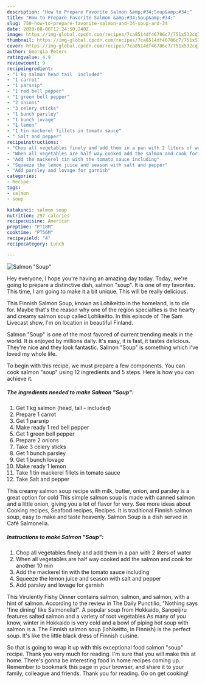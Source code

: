 ```yaml
---
description: "How to Prepare Favorite Salmon &amp;#34;Soup&amp;#34;"
title: "How to Prepare Favorite Salmon &amp;#34;Soup&amp;#34;"
slug: 750-how-to-prepare-favorite-salmon-and-34-soup-and-34
date: 2020-08-06T12:24:50.240Z
image: https://img-global.cpcdn.com/recipes/7ca8514df46786c7/751x532cq70/salmon-soup-recipe-main-photo.jpg
thumbnail: https://img-global.cpcdn.com/recipes/7ca8514df46786c7/751x532cq70/salmon-soup-recipe-main-photo.jpg
cover: https://img-global.cpcdn.com/recipes/7ca8514df46786c7/751x532cq70/salmon-soup-recipe-main-photo.jpg
author: Georgia Peters
ratingvalue: 4.9
reviewcount: 9
recipeingredient:
- "1 kg salmon head tail  included"
- "1 carrot"
- "1 parsnip"
- "1 red bell pepper"
- "1 green bell pepper"
- "2 onions"
- "3 celery sticks"
- "1 bunch parsley"
- "1 bunch lovage"
- "1 lemon"
- "1 tin mackerel fillets in tomato sauce"
- " Salt and pepper"
recipeinstructions:
- "Chop all vegetables finely and add them in a pan with 2 liters of water"
- "When all vegetables are half way cooked add the salmon and cook for another 10 min"
- "Add the mackerel tin with the tomato sauce including"
- "Squeeze the lemon juice and season with salt and pepper"
- "Add parsley and lovage for garnish"
categories:
- Recipe
tags:
- salmon
- soup

katakunci: salmon soup 
nutrition: 297 calories
recipecuisine: American
preptime: "PT18M"
cooktime: "PT56M"
recipeyield: "4"
recipecategory: Lunch

---
```



![Salmon &#34;Soup&#34;](https://img-global.cpcdn.com/recipes/7ca8514df46786c7/751x532cq70/salmon-soup-recipe-main-photo.jpg)

Hey everyone, I hope you're having an amazing day today. Today, we're going to prepare a distinctive dish, salmon &#34;soup&#34;. It is one of my favorites. This time, I am going to make it a bit unique. This will be really delicious.

This Finnish Salmon Soup, known as Lohikeitto in the homeland, is to die for. Maybe that&#39;s the reason why one of the region specialties is the hearty and creamy salmon soup called Lohikeitto. In this episode of The Sam Livecast show, I&#39;m on location in beautiful Finland.

Salmon &#34;Soup&#34; is one of the most favored of current trending meals in the world. It is enjoyed by millions daily. It's easy, it is fast, it tastes delicious. They're nice and they look fantastic. Salmon &#34;Soup&#34; is something which I've loved my whole life.


To begin with this recipe, we must prepare a few components. You can cook salmon &#34;soup&#34; using 12 ingredients and 5 steps. Here is how you can achieve it.

<!--inarticleads1-->

##### The ingredients needed to make Salmon &#34;Soup&#34;:

1. Get 1 kg salmon (head, tail - included)
1. Prepare 1 carrot
1. Get 1 parsnip
1. Make ready 1 red bell pepper
1. Get 1 green bell pepper
1. Prepare 2 onions
1. Take 3 celery sticks
1. Get 1 bunch parsley
1. Get 1 bunch lovage
1. Make ready 1 lemon
1. Take 1 tin mackerel fillets in tomato sauce
1. Take  Salt and pepper


This creamy salmon soup recipe with milk, butter, onion, and parsley is a great option for cold This simple salmon soup is made with canned salmon and a little onion, giving you a lot of flavor for very. See more ideas about Cooking recipes, Seafood recipes, Recipes. It is traditional Finnish salmon soup, easy to make and taste heavenly. Salmon Soup is a dish served in Café Salmonella. 

<!--inarticleads2-->

##### Instructions to make Salmon &#34;Soup&#34;:

1. Chop all vegetables finely and add them in a pan with 2 liters of water
1. When all vegetables are half way cooked add the salmon and cook for another 10 min
1. Add the mackerel tin with the tomato sauce including
1. Squeeze the lemon juice and season with salt and pepper
1. Add parsley and lovage for garnish


This Virulently Fishy Dinner contains salmon, salmon, and salmon, with a hint of salmon. According to the review in The Daily Punctilio, &#34;Nothing says &#39;fine dining&#39; like Salmonella!&#34;. A popular soup from Hokkaido, Sanpeijiru features salted salmon and a variety of root vegetables As many of you know, winter in Hokkaido is very cold and a bowl of piping hot soup with salmon is a. The Finnish salmon soup (lohikeitto, in Finnish) is the perfect soup. It&#39;s like the little black dress of Finnish cuisine. 

So that is going to wrap it up with this exceptional food salmon &#34;soup&#34; recipe. Thank you very much for reading. I'm sure that you will make this at home. There's gonna be interesting food in home recipes coming up. Remember to bookmark this page in your browser, and share it to your family, colleague and friends. Thank you for reading. Go on get cooking!
